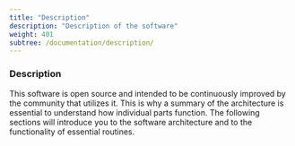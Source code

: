 ```yaml
---
title: "Description"
description: "Description of the software"
weight: 401
subtree: /documentation/description/
---
```


### Description

This software is open source and intended to be continuously improved by the community that utilizes it. This is why a summary of the architecture is essential to understand how individual parts function. The following sections will introduce you to the software architecture and to the functionality of essential routines. 
